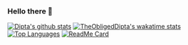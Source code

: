 ### Hello there 👋

<!--
**TheObligedDipta/TheObligedDipta** is a ✨ _special_ ✨ repository because its `README.md` (this file) appears on your GitHub profile.

Here are some ideas to get you started:
- 🌱 I’m currently learning ...
- 👯 I’m looking to collaborate on ...
- 🤔 I’m looking for help with ...
- 💬 Ask me about ...
- 📫 How to reach me: ...
- 😄 Pronouns: ...
- ⚡ Fun fact: ...
- 🔭 Discord Bot with Python
-->
[![Dipta's github stats](https://github-readme-stats.vercel.app/api?username=TheObligedDipta&show_icons=true&theme=tokyonight&count_private=true)](https://github.com/TheObligedDipta)
[![TheObligedDipta's wakatime stats](https://github-readme-stats.vercel.app/api/wakatime?username=TheObligedDipta&layout=compact)](https://github.com/TheObligedDipta)
[![Top Languages](https://github-readme-stats.vercel.app/api/top-langs/?username=TheObligedDipta&langs_count=5&layout=compact)](https://github.com/TheObligedDipta)
[![ReadMe Card](https://github-readme-stats.vercel.app/api/pin/?username=TheObligedDipta&repo=Project_Moment)](https://github.com/TheObligedDipta/Project_Moment)

